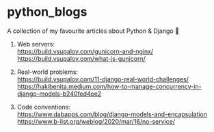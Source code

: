 # python_blogs
A collection of my favourite articles about Python & Django 🐍

1. Web servers:
<br/>https://build.vsupalov.com/gunicorn-and-nginx/
<br/>https://build.vsupalov.com/what-is-gunicorn/
   
3. Real-world problems: 
<br/>https://build.vsupalov.com/11-django-real-world-challenges/ 
<br/>https://hakibenita.medium.com/how-to-manage-concurrency-in-django-models-b240fed4ee2
   
2. Code conventions:
<br/>https://www.dabapps.com/blog/django-models-and-encapsulation
<br/>https://www.b-list.org/weblog/2020/mar/16/no-service/
